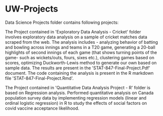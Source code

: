 # UW-Projects

Data Science Projects folder contains following projects:

The Project contained in 'Exploratory Data Analysis - Cricket' folder involves exploratory data analysis on a sample of cricket matches data scraped from the web. The analysis includes - analyzing behavior of batting and bowling across innings and teams in a T20 game, generating a 20-ball highlights of second innings of each game (that shows turning points of the game- such as wickets/outs, fours, sixes etc.), clustering games based on scores, optimizing Duckworth-Lewis method to generate our own based on sample data.
The results are present in the 'STAT-847-Final-Project.Pdf' document. The code containing the analysis is present in the R markdown file 'STAT-847-Final-Project.Rmd'.


The Project contained in 'Quantitative Data Analysis Project - R' folder is based on Regression analysis. Performed quantitative analysis on Canada population survey data by implementing regression models (linear and ordinal logistic regression) in R to study the effects of social factors on covid vaccine acceptance likelihood.


